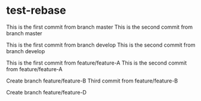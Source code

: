 # test-rebase

This is the first commit from branch master 
This is the second commit from branch master 

This is the first commit from branch develop 
This is the second commit from branch develop 

This is the first commit from feature/feature-A 
This is the second commit from feature/feature-A 

Create branch feature/feature-B 
Third commit from feature/feature-B 

Create branch feature/feature-D 

